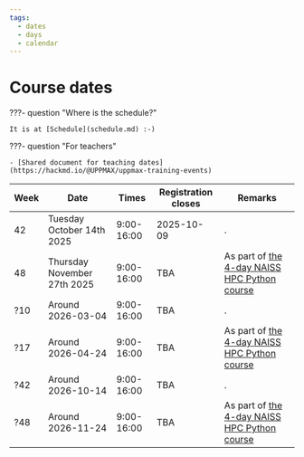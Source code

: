 ```yaml
---
tags:
  - dates
  - days
  - calendar
---
```


# Course dates

???- question "Where is the schedule?"

    It is at [Schedule](schedule.md) :-)

???- question "For teachers"

    - [Shared document for teaching dates](https://hackmd.io/@UPPMAX/uppmax-training-events)

<!-- markdownlint-disable MD013 --><!-- Tables cannot be split up over lines, hence will break 80 characters per line -->

Week    |Date                       |Times     |Registration closes|Remarks
--------|---------------------------|----------|-------------------|------------------
42      |Tuesday October 14th 2025  |9:00-16:00|2025-10-09         |.
48      |Thursday November 27th 2025|9:00-16:00|TBA                |As part of [the 4-day NAISS HPC Python course](https://docs.uppmax.uu.se/courses_workshops/hpc_python/)
?10     |Around 2026-03-04          |9:00-16:00|TBA                |.
?17     |Around 2026-04-24          |9:00-16:00|TBA                |As part of [the 4-day NAISS HPC Python course](https://docs.uppmax.uu.se/courses_workshops/hpc_python/)
?42     |Around 2026-10-14          |9:00-16:00|TBA                |.
?48     |Around 2026-11-24          |9:00-16:00|TBA                |As part of [the 4-day NAISS HPC Python course](https://docs.uppmax.uu.se/courses_workshops/hpc_python/)


<!-- markdownlint-enable MD013 -->
